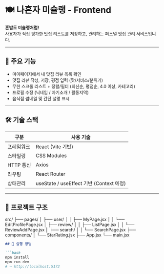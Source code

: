 # 🍽️ 나혼자 미슐랭 - Frontend

**혼밥도 미슐랭처럼!**  
사용자가 직접 평가한 맛집 리스트를 저장하고, 관리하는 퍼스널 맛집 관리 서비스입니다.

---

## 📌 주요 기능

- 마이페이지에서 내 맛집 리뷰 목록 확인
- 맛집 리뷰 작성, 저장, 평점 입력 (맛/서비스/분위기)
- 무한 스크롤 리스트 + 정렬/필터 (최신순, 평점순, 4.0 이상, 카테고리)
- 프로필 수정 (닉네임 / 자기소개 / 활동지역)
- 음식점 썸네일 및 간단 설명 표시

---

## 🛠️ 기술 스택

| 구분 | 사용 기술 |
|------|-----------|
| 프레임워크 | React (Vite 기반) |
| 스타일링 | CSS Modules |
| HTTP 통신 | Axios |
| 라우팅 | React Router |
| 상태관리 | useState / useEffect 기반 (Context 예정) |

---

## 📂 프로젝트 구조
src/
├── pages/
│ ├── user/
│ │ ├── MyPage.jsx
│ │ └── EditProfilePage.jsx
│ ├── review/
│ │ ├── ListPage.jsx
│ │ └── ReviewAddPage.jsx
│ ├── search/
│ │ └── SearchPage.jsx
├── components/
│ └── StarRating.jsx
├── App.jsx
└── main.jsx

```markdown
## 🚀 실행 방법

```bash
npm install
npm run dev
# → http://localhost:5173


